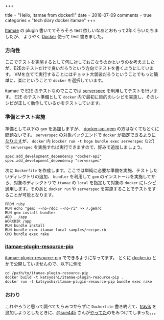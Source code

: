 +++

title = "Hello, Itamae from docker!!"
date = 2018-07-09
comments = true
categories = "tech diary docker itamae"
+++

[Itamae](https://itamae.kitchen/) の plugin 書いててそろそろ test 欲しいなあとおもって2年くらいたちましたが、
ようやく [Docker](https://www.docker.com/) 使って test 書きました。

### 方向性

ここでテストを実施するとして何に対しておこなうのかというのを考えましたが、E2Eのテストだけで良いだろうという方向でテストを書くようにしています。
VMを立てて実行することにはチョット大袈裟だろうということでもっと簡単に、楽にということで `docker` を選択しています。

itamae で E2E のテストなのでここでは [serverspec](https://serverspec.org/) を利用してテストを行います。
E2E のテスト準備として `docker` 内で最初に目的のレシピを実施し、そのレシピが正しく動作しているかをテストしています。

### 準備とテスト実施

準備として以下の `gem` を追加しますが、 [docker-api.gem](https://github.com/swipely/docker-api) の方はなくてもとくに問題ないです。
`serverspec` の対象バックエンドで `docker` が[指定できるようになります](https://tsub.hatenablog.com/entry/2016/06/25/222508)が、 `docker` 内 (`docker run -t hoge bundle exec serverspec` など) で `serverspec` を実施すれば実行できますので、好みで追加しましょう。

```
spec.add_development_dependency "docker-api"
spec.add_development_dependency "serverspec"
```

次に `Dockerfile` を作成します。ここでは単純に必要な準備を実施、テストしたいディレクトリの追加、 `bundler` を利用して `gem` のインストールを実施してから、対象のディレクトリで `itamae` の `local` を指定して対象の `docker` にレシピ適用します。そのあと `docker run` や `serverspec` を実施することでテストをすることが可能となります。

```
FROM ruby
RUN echo "gem: --no-rdoc --no-ri" >> /.gemrc
RUN gem install bundler
ADD . /app
WORKDIR /app
RUN bundle install
RUN bundle exec itamae local samples/recipe.rb
CMD bundle exec rake
```


### [itamae-plugin-resource-pip](https://github.com/katsyoshi/itamae-plugin-resource-pip)

[itamae-plugin-resource-pip](https://github.com/katsyoshi/itamae-plugin-resource-pip) でできるようになってます。
とくに [docker.io](https://docker.io) とかで公開していませんので、以下に例を

```
cd /path/to/itamae-plugin-resource-pip
docker build -t katsyoshi/itamae-plugin-resource-pip .
docker run -t katsyoshi/itamae-plugin-resource-pip bundle exec rake
```

### おわり

これやろうと思って調べてたらみつからずに `Dockerfile` 書き終えて、[travis](https://travis-ci.org) を追加しようとしたときに、[@sue445](https://twitter.com/sue445) さんが[やってた](https://sue445.hatenablog.com/entry/2018/05/01/115522)のをみつけてしまった。。。
